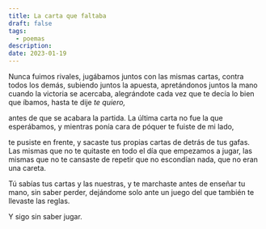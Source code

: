 ```yaml
---
title: La carta que faltaba
draft: false
tags:
  - poemas
description: 
date: 2023-01-19
---
```

Nunca fuimos rivales, jugábamos juntos con las mismas cartas,
contra todos los demás,
subiendo juntos la apuesta,
apretándonos juntos la mano cuando la victoria se acercaba,
alegrándote cada vez que te decía lo bien que íbamos,
hasta te dije _te quiero,_

antes de que se acabara la partida.
La última carta no fue la que esperábamos,
y mientras ponía cara de póquer
te fuiste de mi lado,

te pusiste en frente, y
sacaste tus propias cartas de detrás de tus gafas.
Las mismas que no te quitaste en todo el día que empezamos a jugar,
las mismas que no te cansaste de repetir que no escondían nada,
que no eran una careta.

Tú sabías tus cartas y las nuestras,
y te marchaste antes de enseñar tu mano,
sin saber perder,
dejándome solo ante un juego del que también te llevaste las reglas.

Y sigo sin saber jugar.